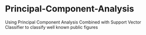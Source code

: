 # Principal-Component-Analysis
Using Principal Component Analysis Combined with Support Vector Classifier to classify well known public figures
